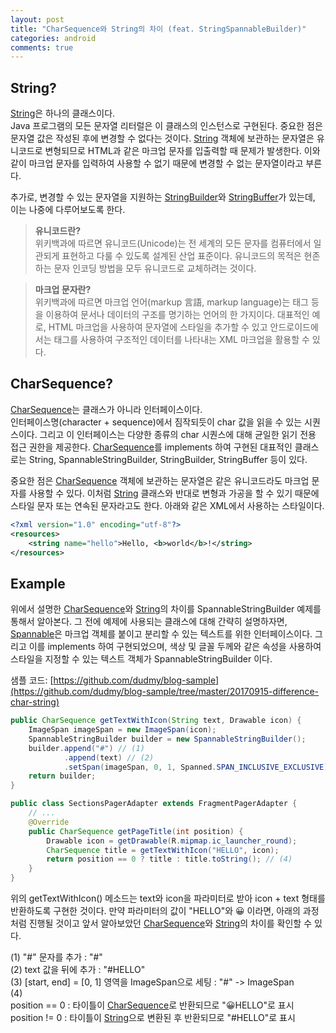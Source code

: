```yaml
---
layout: post
title: "CharSequence와 String의 차이 (feat. StringSpannableBuilder)"
categories: android
comments: true
---
```


## String?

[String][str]은 하나의 클래스이다.  
Java 프로그램의 모든 문자열 리터럴은 이 클래스의 인스턴스로 구현된다. 중요한 점은 문자열 값은 작성된 후에 변경할 수 없다는 것이다. [String][str] 객체에 보관하는 문자열은 유니코드로 변형되므로 HTML과 같은 마크업 문자를 입출력할 때 문제가 발생한다. 이와 같이 마크업 문자를 입력하여 사용할 수 없기 때문에 변경할 수 없는 문자열이라고 부른다. 

추가로, 변경할 수 있는 문자열을 지원하는 [StringBuilder](https://developer.android.com/reference/java/lang/StringBuilder.html)와 [StringBuffer](https://developer.android.com/reference/java/lang/StringBuffer.html)가 있는데, 이는 나중에 다루어보도록 한다.

> **유니코드란?**  
> 위키백과에 따르면 유니코드(Unicode)는 전 세계의 모든 문자를 컴퓨터에서 일관되게 표현하고 다룰 수 있도록 설계된 산업 표준이다. 유니코드의 목적은 현존하는 문자 인코딩 방법을 모두 유니코드로 교체하려는 것이다.

> **마크업 문자란?**  
> 위키백과에 따르면 마크업 언어(markup 言語, markup language)는 태그 등을 이용하여 문서나 데이터의 구조를 명기하는 언어의 한 가지이다. 대표적인 예로, HTML 마크업을 사용하여 문자열에 스타일을 추가할 수 있고 안드로이드에서는 태그를 사용하여 구조적인 데이터를 나타내는 XML 마크업을 활용할 수 있다.

## CharSequence?

[CharSequence][char]는 클래스가 아니라 인터페이스이다.  
인터페이스명(character + sequence)에서 짐작되듯이 char 값을 읽을 수 있는 시퀀스이다. 그리고 이 인터페이스는 다양한 종류의 char 시퀀스에 대해 균일한 읽기 전용 접근 권한을 제공한다. [CharSequence][char]를 implements 하여 구현된 대표적인 클래스로는 String, SpannableStringBuilder, StringBuilder, StringBuffer 등이 있다.

중요한 점은 [CharSequence][char] 객체에 보관하는 문자열은 같은 유니코드라도 마크업 문자를 사용할 수 있다. 이처럼 [String][str] 클래스와 반대로 변형과 가공을 할 수 있기 때문에 스타일 문자 또는 연속된 문자라고도 한다. 아래와 같은 XML에서 사용하는 스타일이다.

```xml
<?xml version="1.0" encoding="utf-8"?>
<resources>
    <string name="hello">Hello, <b>world</b>!</string>
</resources>
```

## Example

위에서 설명한 [CharSequence][char]와 [String][str]의 차이를 SpannableStringBuilder 예제를 통해서 알아본다. 그 전에 예제에 사용되는 클래스에 대해 간략히 설명하자면, [Spannable](https://developer.android.com/reference/android/text/Spannable.html)은 마크업 객체를 붙이고 분리할 수 있는 텍스트를 위한 인터페이스이다. 그리고 이를 implements 하여 구현되었으며, 색상 및 글꼴 두께와 같은 속성을 사용하여 스타일을 지정할 수 있는 텍스트 객체가 SpannableStringBuilder 이다.

샘플 코드: [https://github.com/dudmy/blog-sample](https://github.com/dudmy/blog-sample/tree/master/20170915-difference-char-string) 

```java
public CharSequence getTextWithIcon(String text, Drawable icon) {
    ImageSpan imageSpan = new ImageSpan(icon);
    SpannableStringBuilder builder = new SpannableStringBuilder();
    builder.append("#") // (1)
            .append(text) // (2)
            .setSpan(imageSpan, 0, 1, Spanned.SPAN_INCLUSIVE_EXCLUSIVE); // (3)
    return builder;
}

public class SectionsPagerAdapter extends FragmentPagerAdapter {
    // ...
    @Override
    public CharSequence getPageTitle(int position) {
        Drawable icon = getDrawable(R.mipmap.ic_launcher_round);
        CharSequence title = getTextWithIcon("HELLO", icon);
        return position == 0 ? title : title.toString(); // (4)
    }
}
```

위의 getTextWithIcon() 메소드는 text와 icon을 파라미터로 받아 icon + text 형태를 반환하도록 구현한 것이다. 만약 파라미터의 값이 "HELLO"와 😀 이라면, 아래의 과정처럼 진행될 것이고 앞서 알아보았던 [CharSequence][char]와 [String][str]의 차이를 확인할 수 있다.

(1) "#" 문자를 추가 : "#"  
(2) text 값을 뒤에 추가 : "#HELLO"  
(3) [start, end] = [0, 1] 영역을 ImageSpan으로 세팅 : "#" -> ImageSpan  
(4)  
position == 0 : 타이틀이 [CharSequence][char]로 반환되므로 "😀HELLO"로 표시  
position != 0 : 타이틀이 [String][str]으로 변환된 후 반환되므로 "#HELLO"로 표시


[char]: https://developer.android.com/reference/java/lang/CharSequence.html
[str]: https://developer.android.com/reference/java/lang/String.html

